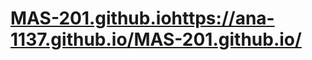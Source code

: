 # [MAS-201.github.io](https://ana-1137.github.io/MAS-201.github.io/)https://ana-1137.github.io/MAS-201.github.io/

